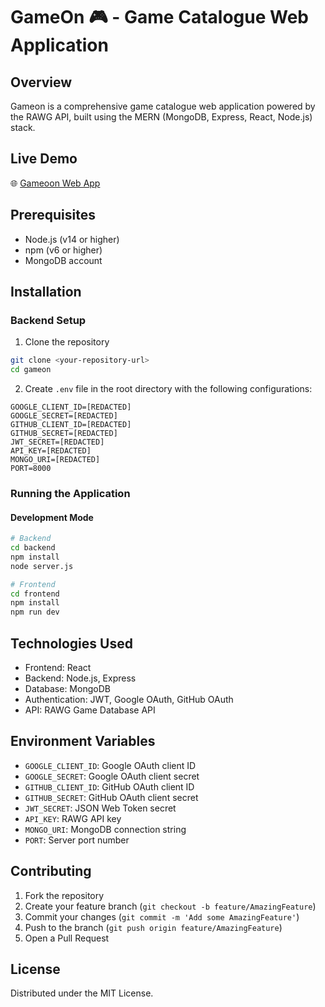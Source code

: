 # GameOn 🎮 - Game Catalogue Web Application

## Overview
Gameon is a comprehensive game catalogue web application powered by the RAWG API, built using the MERN (MongoDB, Express, React, Node.js) stack.

## Live Demo
🌐 [Gameoon Web App](https://gameoon.vercel.app)

## Prerequisites
- Node.js (v14 or higher)
- npm (v6 or higher)
- MongoDB account

## Installation

### Backend Setup
1. Clone the repository
```bash
git clone <your-repository-url>
cd gameon
```

2. Create `.env` file in the root directory with the following configurations:
```
GOOGLE_CLIENT_ID=[REDACTED]
GOOGLE_SECRET=[REDACTED]
GITHUB_CLIENT_ID=[REDACTED]
GITHUB_SECRET=[REDACTED]
JWT_SECRET=[REDACTED]
API_KEY=[REDACTED]
MONGO_URI=[REDACTED]
PORT=8000
```


### Running the Application

#### Development Mode
```bash
# Backend
cd backend
npm install 
node server.js

# Frontend
cd frontend
npm install
npm run dev
```

## Technologies Used
- Frontend: React
- Backend: Node.js, Express
- Database: MongoDB
- Authentication: JWT, Google OAuth, GitHub OAuth
- API: RAWG Game Database API

## Environment Variables
- `GOOGLE_CLIENT_ID`: Google OAuth client ID
- `GOOGLE_SECRET`: Google OAuth client secret
- `GITHUB_CLIENT_ID`: GitHub OAuth client ID
- `GITHUB_SECRET`: GitHub OAuth client secret
- `JWT_SECRET`: JSON Web Token secret
- `API_KEY`: RAWG API key
- `MONGO_URI`: MongoDB connection string
- `PORT`: Server port number

## Contributing
1. Fork the repository
2. Create your feature branch (`git checkout -b feature/AmazingFeature`)
3. Commit your changes (`git commit -m 'Add some AmazingFeature'`)
4. Push to the branch (`git push origin feature/AmazingFeature`)
5. Open a Pull Request

## License
Distributed under the MIT License.
